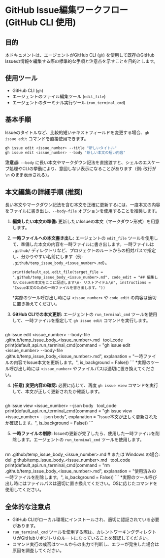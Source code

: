 # GitHub Issue編集ワークフロー (GitHub CLI 使用)

## 目的
本ドキュメントは、エージェントがGitHub CLI (`gh`) を使用して既存のGitHub Issueの情報を編集する際の標準的な手順と注意点を示すことを目的とします。

## 使用ツール
- GitHub CLI (`gh`)
- エージェントのファイル編集ツール (`edit_file`)
- エージェントのターミナル実行ツール (`run_terminal_cmd`)

## 基本手順
Issueのタイトルなど、比較的短いテキストフィールドを変更する場合、`gh issue edit` コマンドを直接使用できます。

```bash
gh issue edit <issue_number> --title "新しいタイトル"
gh issue edit <issue_number> --body "新しい本文の短い内容"
```

**注意点:** `--body` に長い本文やマークダウン記法を直接渡すと、シェルのエスケープ処理やCLIの挙動により、意図しない表示になることがあります（例: 改行が `\n` のまま表示される）。

## 本文編集の詳細手順 (推奨)
長い本文やマークダウン記法を含む本文を正確に更新するには、一度本文の内容をファイルに書き出し、`--body-file` オプションを使用することを推奨します。

1.  **編集したい本文の準備:**
    更新したいIssueの本文（マークダウン形式）を用意します。

2.  **一時ファイルへの本文書き出し:**
    エージェントの `edit_file` ツールを使用して、準備した本文の内容を一時ファイルに書き出します。一時ファイルは `.github/` ディレクトリなど、プロジェクトのルートからの相対パスで指定し、分かりやすい名前にします（例: `.github/temp_issue_body_<issue_number>.md`）。

    ```tool_code
    print(default_api.edit_file(target_file = ".github/temp_issue_body_<issue_number>.md", code_edit = "## 編集したいIssueの本文をここに記述します\n- リストアイテム\n", instructions = "Issue本文のための一時ファイルを書き出します。"))
    ```
    *実際のツール呼び出し時には `<issue_number>` や `code_edit` の内容は適切に置き換えてください。

3.  **GitHub CLIでの本文更新:**
    エージェントの `run_terminal_cmd` ツールを使用して、一時ファイルを指定して `gh issue edit` コマンドを実行します。

    ```bash
gh issue edit <issue_number> --body-file .github/temp_issue_body_<issue_number>.md
    ```
    ```tool_code
    print(default_api.run_terminal_cmd(command = "gh issue edit <issue_number> --body-file .github/temp_issue_body_<issue_number>.md", explanation = "一時ファイルの内容でIssue本文を更新します。", is_background = False))
    ```
    *実際のツール呼び出し時には `<issue_number>` やファイルパスは適切に置き換えてください。

4.  **(任意) 変更内容の確認:**
    必要に応じて、再度 `gh issue view` コマンドを実行して、本文が正しく更新されたか確認します。

    ```bash
gh issue view <issue_number> --json body
    ```
    ```tool_code
    print(default_api.run_terminal_cmd(command = "gh issue view <issue_number> --json body", explanation = "Issue本文が正しく更新されたか確認します。", is_background = False))
    ```

5.  **一時ファイルの削除:**
    Issueの更新が完了したら、使用した一時ファイルを削除します。エージェントの `run_terminal_cmd` ツールを使用します。

    ```bash
rm .github/temp_issue_body_<issue_number>.md
    # または Windows の場合:
del .github/temp_issue_body_<issue_number>.md
    ```
    ```tool_code
    print(default_api.run_terminal_cmd(command = "rm .github/temp_issue_body_<issue_number>.md", explanation = "使用済みの一時ファイルを削除します。", is_background = False))
    ```
    *実際のツール呼び出し時にはファイルパスは適切に置き換えてください。OSに応じたコマンドを使用してください。

## 全体的な注意点
- GitHub CLIがローカル環境にインストールされ、適切に認証されている必要があります。
- `run_terminal_cmd` ツールを使用する際は、カレントワーキングディレクトリがGitHubリポジトリのルートになっていることを確認してください。
- コマンド実行の成否はツールからの出力で判断し、エラーが発生した場合は原因を調査してください。
